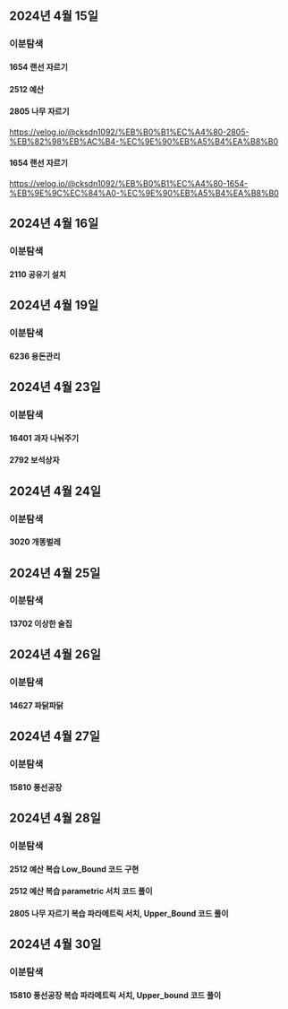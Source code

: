 
## 2024년 4월 15일
### 이분탐색
#### 1654 랜선 자르기

#### 2512 예산
#### 2805 나무 자르기

https://velog.io/@cksdn1092/%EB%B0%B1%EC%A4%80-2805-%EB%82%98%EB%AC%B4-%EC%9E%90%EB%A5%B4%EA%B8%B0

#### 1654 랜선 자르기

https://velog.io/@cksdn1092/%EB%B0%B1%EC%A4%80-1654-%EB%9E%9C%EC%84%A0-%EC%9E%90%EB%A5%B4%EA%B8%B0

## 2024년 4월 16일
### 이분탐색
#### 2110 공유기 설치

## 2024년 4월 19일
### 이분탐색
#### 6236 용돈관리

## 2024년 4월 23일
### 이분탐색
#### 16401 과자 나눠주기
#### 2792 보석상자

## 2024년 4월 24일
### 이분탐색
#### 3020 개똥벌레

## 2024년 4월 25일
### 이분탐색
#### 13702 이상한 술집

## 2024년 4월 26일
### 이분탐색
#### 14627 파닭파닭

## 2024년 4월 27일
### 이분탐색
#### 15810 풍선공장

## 2024년 4월 28일
### 이분탐색
#### 2512 예산 복습 Low_Bound 코드 구현
#### 2512 예산 복습 parametric 서치 코드 풀이
#### 2805 나무 자르기 복습 파라메트릭 서치, Upper_Bound 코드 풀이

## 2024년 4월 30일
### 이분탐색
#### 15810 풍선공장 복습 파라메트릭 서치, Upper_bound 코드 풀이


